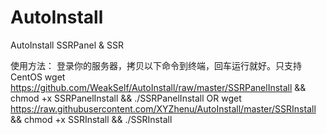 # AutoInstall
AutoInstall SSRPanel &amp; SSR

使用方法：
登录你的服务器，拷贝以下命令到终端，回车运行就好。只支持CentOS
wget https://github.com/WeakSelf/AutoInstall/raw/master/SSRPanelInstall && chmod +x SSRPanelInstall && ./SSRPanelInstall 
OR
wget https://raw.githubusercontent.com/XYZhenu/AutoInstall/master/SSRInstall && chmod +x SSRInstall && ./SSRInstall 

